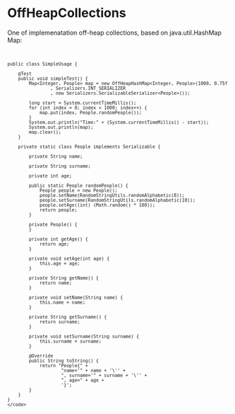 OffHeapCollections
==================

One of implemenatation off-heap collections, based on java.util.HashMap
Map:
<code>

    public class SimpleUsage {

        @Test
        public void simpleTest() {
            Map<Integer, People> map = new OffHeapHashMap<Integer, People>(1000, 0.75f
                    , Serializers.INT_SERIALIZER
                    , new Serializers.SerializableSerializer<People>());

            long start = System.currentTimeMillis();
            for (int index = 0; index < 1000; index++) {
                map.put(index, People.randomPeople());
            }
            System.out.println("Time:" + (System.currentTimeMillis() - start));
            System.out.println(map);
            map.clear();
        }

        private static class People implements Serializable {

            private String name;

            private String surname;

            private int age;

            public static People randomPeople() {
                People people = new People();
                people.setName(RandomStringUtils.randomAlphabetic(8));
                people.setSurname(RandomStringUtils.randomAlphabetic(10));
                people.setAge((int) (Math.random() * 100));
                return people;
            }

            private People() {
            }

            private int getAge() {
                return age;
            }

            private void setAge(int age) {
                this.age = age;
            }

            private String getName() {
                return name;
            }

            private void setName(String name) {
                this.name = name;
            }

            private String getSurname() {
                return surname;
            }

            private void setSurname(String surname) {
                this.surname = surname;
            }

            @Override
            public String toString() {
                return "People{" +
                        "name='" + name + '\'' +
                        ", surname='" + surname + '\'' +
                        ", age=" + age +
                        '}';
            }
        }
    }
    </code>